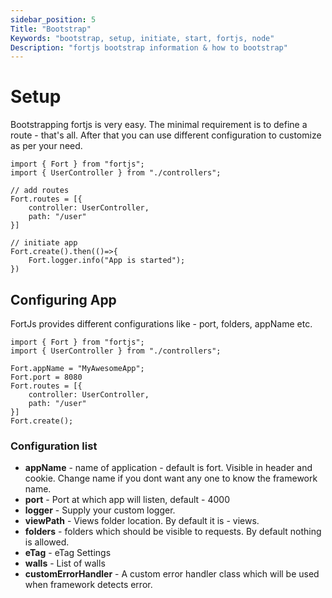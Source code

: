 ```yaml
---
sidebar_position: 5
Title: "Bootstrap"
Keywords: "bootstrap, setup, initiate, start, fortjs, node"
Description: "fortjs bootstrap information & how to bootstrap"
---
```


# Setup

Bootstrapping fortjs is very easy. The minimal requirement is to define a route - that's all. After that you can use different configuration to customize as per your need. 
 

```
import { Fort } from "fortjs";
import { UserController } from "./controllers";

// add routes
Fort.routes = [{
    controller: UserController,
    path: "/user"
}]

// initiate app
Fort.create().then(()=>{
    Fort.logger.info("App is started");
})
```

## Configuring App

FortJs provides different configurations like - port, folders, appName etc.

```
import { Fort } from "fortjs";
import { UserController } from "./controllers";

Fort.appName = "MyAwesomeApp";
Fort.port = 8080
Fort.routes = [{
    controller: UserController,
    path: "/user"
}]
Fort.create();
```

### Configuration list

* **appName** - name of application - default is fort. Visible in header and cookie. Change name if you dont want any one to know the framework name.
* **port** - Port at which app will listen, default - 4000
* **logger** - Supply your custom logger.
* **viewPath** - Views folder location. By default it is - views.
* **folders** - folders which should be visible to requests. By default nothing is allowed.
* **eTag** - eTag Settings
* **walls** - List of walls
* **customErrorHandler** - A custom error handler class which will be used when framework detects error.